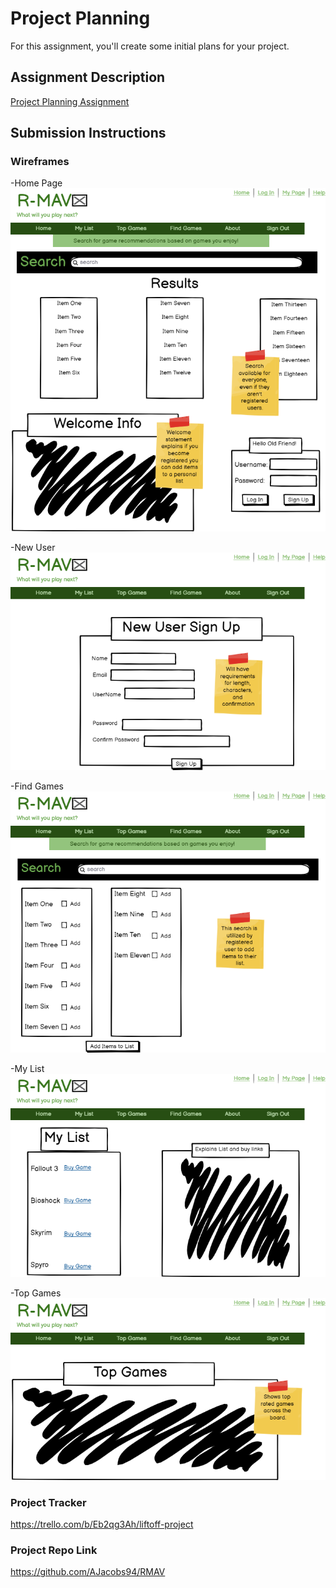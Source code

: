 # Project Planning
For this assignment, you'll create some initial plans for your project.

## Assignment Description
[Project Planning Assignment](https://education.launchcode.org/liftoff/modules/assignments/project-planning)

## Submission Instructions

### Wireframes
-Home Page 
![Home page Wireframe](https://github.com/AJacobs94/liftoff-assignments/blob/master/P3-Project_Planning/Home%20Page%20.png?raw=true)

-New User 
![New User  Wireframe](https://github.com/AJacobs94/liftoff-assignments/blob/master/P3-Project_Planning/New%20User.png?raw=true)

-Find Games 
![Search Games Wireframe](https://github.com/AJacobs94/liftoff-assignments/blob/master/P3-Project_Planning/Find%20Games.png?raw=true)

-My List 
![User Personal List Wireframe](https://github.com/AJacobs94/liftoff-assignments/blob/master/P3-Project_Planning/My%20List.png?raw=true)

-Top Games 
![Top Rated Games Wireframe](https://github.com/AJacobs94/liftoff-assignments/blob/master/P3-Project_Planning/Top%20Games.png?raw=true)

### Project Tracker
https://trello.com/b/Eb2qg3Ah/liftoff-project

### Project Repo Link

https://github.com/AJacobs94/RMAV